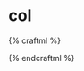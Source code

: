 # col

{% craftml %}
<craft>
  <col>
    <cube></cube>
    <cube></cube>
    <cube></cube>
    <cube></cube>
    <cube></cube>
  </col>
</craft>
{% endcraftml %}
